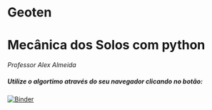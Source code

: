 # Geoten
# Mecânica dos Solos com python
_Professor Alex Almeida_

##### Utilize o algortimo através do seu navegador clicando no botão:

[![Binder](https://mybinder.org/badge_logo.svg)](https://mybinder.org/v2/gh/alexeldorado/Geoten/HEAD)

